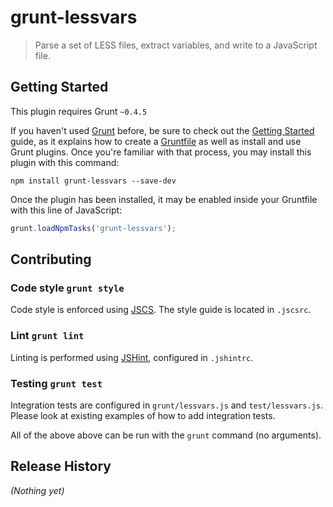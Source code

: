 # grunt-lessvars

> Parse a set of LESS files, extract variables, and write to a JavaScript file.

## Getting Started
This plugin requires Grunt `~0.4.5`

If you haven't used [Grunt](http://gruntjs.com/) before, be sure to check out the
[Getting Started](http://gruntjs.com/getting-started) guide, as it explains how to create a
[Gruntfile](http://gruntjs.com/sample-gruntfile) as well as install and use Grunt plugins.
Once you're familiar with that process, you may install this plugin with this command:

```shell
npm install grunt-lessvars --save-dev
```

Once the plugin has been installed, it may be enabled inside your Gruntfile with this line of JavaScript:

```js
grunt.loadNpmTasks('grunt-lessvars');
```

## Contributing

### Code style `grunt style`
Code style is enforced using [JSCS](http://jscs.info/). The style guide is located in `.jscsrc`.

### Lint `grunt lint`
Linting is performed using [JSHint](http://jshint.com/), configured in `.jshintrc`.

### Testing `grunt test`
Integration tests are configured in `grunt/lessvars.js` and `test/lessvars.js`. Please look at existing examples of how
to add integration tests.

All of the above above can be run with the `grunt` command (no arguments).

## Release History
_(Nothing yet)_
